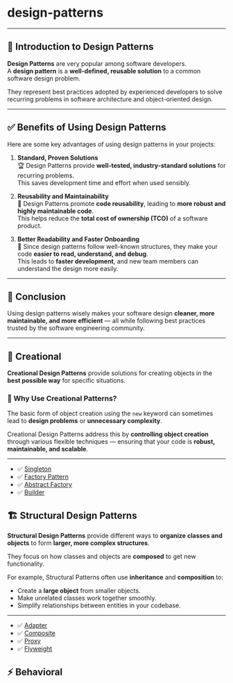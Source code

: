 # design-patterns
---

## 🎯 Introduction to Design Patterns

**Design Patterns** are very popular among software developers.  
A **design pattern** is a **well-defined, reusable solution** to a common software design problem.

They represent best practices adopted by experienced developers to solve recurring problems in software architecture and object-oriented design.

---

## ✅ Benefits of Using Design Patterns

Here are some key advantages of using design patterns in your projects:

1. **Standard, Proven Solutions**  
   🏆 Design Patterns provide **well-tested, industry-standard solutions** for recurring problems.  
   This saves development time and effort when used sensibly.

2. **Reusability and Maintainability**  
   🔄 Design Patterns promote **code reusability**, leading to **more robust and highly maintainable code**.  
   This helps reduce the **total cost of ownership (TCO)** of a software product.

3. **Better Readability and Faster Onboarding**  
   📖 Since design patterns follow well-known structures, they make your code **easier to read, understand, and debug**.  
   This leads to **faster development**, and new team members can understand the design more easily.

---

## 🚀 Conclusion

Using design patterns wisely makes your software design **cleaner, more maintainable, and more efficient** — all while following best practices trusted by the software engineering community.

---



## 🚀 **Creational**
**Creational Design Patterns** provide solutions for creating objects in the **best possible way** for specific situations.


### 📌 Why Use Creational Patterns?

The basic form of object creation using the `new` keyword can sometimes lead to **design problems** or **unnecessary complexity**.

Creational Design Patterns address this by **controlling object creation** through various flexible techniques — ensuring that your code is **robust, maintainable, and scalable**.

---
- ✅ [Singleton](https://github.com/harinathatechnical/design-patterns/tree/main/src/main/java/org/creational/singleton) 
- ✅ [Factory Pattern](https://github.com/harinathatechnical/design-patterns/tree/main/src/main/java/org/creational/factory)
- ✅ [Abstract Factory](https://github.com/harinathatechnical/design-patterns/tree/main/src/main/java/org/creational/abstractfactory)
- ✅ [Builder](http://github.com/harinathatechnical/design-patterns/tree/main/src/main/java/org/creational/builder)


## 🏗️ Structural Design Patterns

**Structural Design Patterns** provide different ways to **organize classes and objects** to form **larger, more complex structures**.

They focus on how classes and objects are **composed** to get new functionality.

For example, Structural Patterns often use **inheritance** and **composition** to:
- Create a **large object** from smaller objects.
- Make unrelated classes work together smoothly.
- Simplify relationships between entities in your codebase.

---
- ✅ [Adapter](https://github.com/harinathatechnical/design-patterns/tree/main/src/main/java/org/structural/adapter)
- ✅ [Composite](https://github.com/harinathatechnical/design-patterns/tree/main/src/main/java/org/structural/composite)
- ✅ [Proxy]()
- ✅ [Flyweight]()


## ⚡ **Behavioral**
